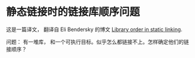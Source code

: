 # 静态链接时的链接库顺序问题
这是一篇译文， 翻译自 Eli Bendersky 的博文 [Library order in static linking](https://eli.thegreenplace.net/2013/07/09/library-order-in-static-linking).

问题： 有一堆库， 和一个可执行目标。似乎怎么都链接不上。怎样确定他们的链接顺序？